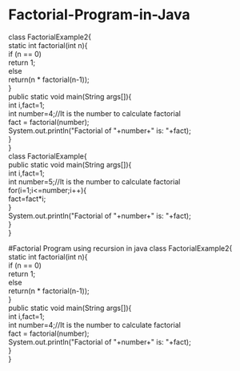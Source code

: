 # Factorial-Program-in-Java


class FactorialExample2{  
 static int factorial(int n){    
  if (n == 0)    
    return 1;    
  else    
    return(n * factorial(n-1));    
 }    
 public static void main(String args[]){  
  int i,fact=1;  
  int number=4;//It is the number to calculate factorial    
  fact = factorial(number);   
  System.out.println("Factorial of "+number+" is: "+fact);    
 }  
}  
class FactorialExample{  
 public static void main(String args[]){  
  int i,fact=1;  
  int number=5;//It is the number to calculate factorial    
  for(i=1;i<=number;i++){    
      fact=fact*i;    
  }    
  System.out.println("Factorial of "+number+" is: "+fact);    
 }  
}  

#Factorial Program using recursion in java
class FactorialExample2{  
 static int factorial(int n){    
  if (n == 0)    
    return 1;    
  else    
    return(n * factorial(n-1));    
 }    
 public static void main(String args[]){  
  int i,fact=1;  
  int number=4;//It is the number to calculate factorial    
  fact = factorial(number);   
  System.out.println("Factorial of "+number+" is: "+fact);    
 }  
}  
